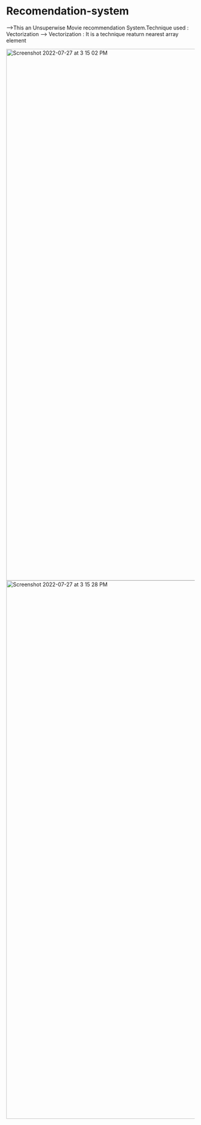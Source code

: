 # Recomendation-system
-->This an Unsuperwise Movie recommendation System.Technique used : Vectorization
--> Vectorization : It is a technique reaturn nearest array element 

<img width="1416" alt="Screenshot 2022-07-27 at 3 15 02 PM" src="https://user-images.githubusercontent.com/89899254/181217315-a1bda397-f834-4529-a082-0acbbb19d9c9.png">
<img width="1434" alt="Screenshot 2022-07-27 at 3 15 28 PM" src="https://user-images.githubusercontent.com/89899254/181217505-04c3aaa7-ce50-49a5-8ec1-0a06c2858c85.png">
